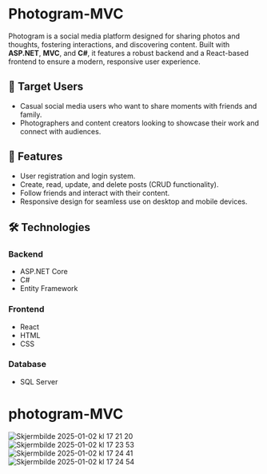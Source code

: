 # Photogram-MVC

Photogram is a social media platform designed for sharing photos and thoughts, fostering interactions, and discovering content. Built with **ASP.NET**, **MVC**, and **C#**, it features a robust backend and a React-based frontend to ensure a modern, responsive user experience.

## 🎯 Target Users
- Casual social media users who want to share moments with friends and family.
- Photographers and content creators looking to showcase their work and connect with audiences.

## 🌟 Features
- User registration and login system.
- Create, read, update, and delete posts (CRUD functionality).
- Follow friends and interact with their content.
- Responsive design for seamless use on desktop and mobile devices.

## 🛠️ Technologies
### Backend
- ASP.NET Core
- C#
- Entity Framework

### Frontend
- React
- HTML
- CSS

### Database
- SQL Server
# photogram-MVC

![Skjermbilde 2025-01-02 kl 17 21 20](https://github.com/user-attachments/assets/14bd686e-792b-43c5-a588-ca056d5cc322)
![Skjermbilde 2025-01-02 kl 17 23 53](https://github.com/user-attachments/assets/8cecf69b-c5dd-4c56-90f4-93042014ea60)
![Skjermbilde 2025-01-02 kl 17 24 41](https://github.com/user-attachments/assets/1117e784-19ec-4934-894f-a31422d8801c)
![Skjermbilde 2025-01-02 kl 17 24 54](https://github.com/user-attachments/assets/fe326144-4b1b-4206-9e53-e0423c94f20a)

